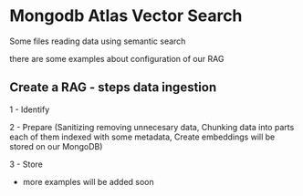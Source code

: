 # Mongodb Atlas Vector Search

Some files reading data using semantic search

there are some examples about configuration of our RAG

## Create a RAG - steps data ingestion

1 - Identify

2 - Prepare (Sanitizing removing unnecesary data, Chunking data into parts each of them indexed with some metadata, Create embeddings  will be stored on our MongoDB)

3 - Store

- more examples will be added soon


